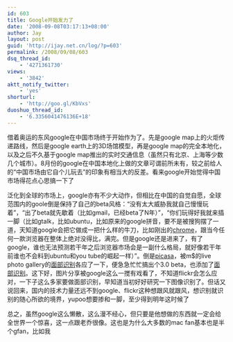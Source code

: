 ```yaml
---
id: 603
title: Google开始发力了
date: '2008-09-08T03:17:13+08:00'
author: Jay
layout: post
guid: 'http://ijay.net.cn/log/?p=603'
permalink: /2008/09/08/603
dsq_thread_id:
    - '4271361730'
views:
    - '3842'
aktt_notify_twitter:
    - 'yes'
shorturl:
    - 'http://goo.gl/KbVxs'
duoshuo_thread_id:
    - '6.3356041476136E+18'
---
```


借着奥运的东风google在中国市场终于开始作为了。先是google map上的火炬传递路线，然后是google earth上的3D场馆模型，再是google map的完全本地化，以及之后不久基于google map推出的实时交通信息（虽然只有北京、上海等少数几个城市）。8月份的google在中国本地化上做的文章可谓前所未有，较之前给人的“中国市场由它自个儿玩去”的印象有相当大的反差。看来google开始觉得中国市场得花点心思搞一下了

泛化到全球的市场上，google亦有不少大动作，但相比在中国的自觉自愿，全球范围内的goole倒是保持了自己的beta风格：“没有太大威胁我就自己慢慢玩着”，“出了beta就先歇着（比如gmail，已经beta了N年）”，“你们玩得好我就来插一脚（比如gtalk，比如ubuntu，比如原来的google拼音，要不是被搜狗摆了一道，天知道google会把它做成一把什么样的牛刀，比如刚出的<a href="http://www.google.com/chrome?brand=CHKZ" target="_blank">chrome</a>，跟当今任何一款浏览器在整体上绝对没得比，满完。但是google还是进来了，有了google，谁也无法预测若干年之后浏览器市场会是一副什么格局，就好像若干年前谁也不会料到ubuntu和you tube的崛起一样）”。倒是<a href="https://www.google.com/accounts/ServiceLogin?hl=en_US&amp;continue=https%3A%2F%2Fpicasaweb.google.com%2Flh%2Flogin%3Fcontinue%3Dhttps%253A%252F%252Fpicasaweb.google.com%252Fhome&amp;service=lh2&amp;ltmpl=gp&amp;passive=true" target="_blank">picasa</a>，被m$的live photo gallery的<a href="http://livesino.net/archives/1299.live" target="_blank">面部识别</a>各应了一下，便急急忙忙搞出个3.0 beta，也添加了<a href="http://cn.engadget.com/2008/09/05/google-picasaweb/" target="_blank">面部识别</a>。这下好，图片分享被google这么一搅有戏看了，不知道flickr会怎么应对，一下子这么多家要做面部识别，早知道当初好好研究一下图像识别了。但话又说回来，国内的技术力量还远不到google、flickr这种想跟风就跟风，想识别就识别的随心所欲的境界，yupoo想要掺和一脚，至少得到明年这时候了

总之，虽然google这么懒散，这么漫不经心，但只要是他想做的东西就一定会给全世界一个惊喜，这一点跟老乔很像。这也是为什么大多数的mac fan基本也是半个gfan，比如我